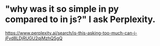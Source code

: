 # "why was it so simple in py compared to in js?" I ask Perplexity.

https://www.perplexity.ai/search/is-this-asking-too-much-can-i-jFvd8LDjRUGU2qjMzhQSgQ
